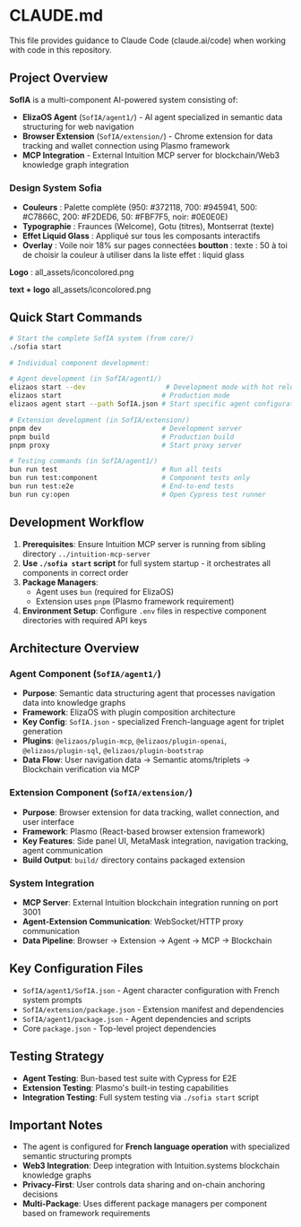 # CLAUDE.md

This file provides guidance to Claude Code (claude.ai/code) when working with code in this repository.

## Project Overview

**SofIA** is a multi-component AI-powered system consisting of:
- **ElizaOS Agent** (`SofIA/agent1/`) - AI agent specialized in semantic data structuring for web navigation
- **Browser Extension** (`SofIA/extension/`) - Chrome extension for data tracking and wallet connection using Plasmo framework
- **MCP Integration** - External Intuition MCP server for blockchain/Web3 knowledge graph integration


### Design System Sofia
- **Couleurs** : Palette complète (950: #372118, 700: #945941, 500: #C7866C, 200: #F2DED6, 50: #FBF7F5, noir: #0E0E0E)
- **Typographie** : Fraunces (Welcome), Gotu (titres), Montserrat (texte)
- **Effet Liquid Glass** : Appliqué sur tous les composants interactifs
- **Overlay** : Voile noir 18% sur pages connectées
 **boutton** : 
 texte : 50
 à toi de choisir la couleur à utiliser dans la liste
 effet : liquid glass

**Logo** : 
all_assets/iconcolored.png

**text + logo**
all_assets/iconcolored.png

## Quick Start Commands

```bash
# Start the complete SofIA system (from core/)
./sofia start

# Individual component development:

# Agent development (in SofIA/agent1/)
elizaos start --dev                    # Development mode with hot reload
elizaos start                         # Production mode
elizaos agent start --path SofIA.json # Start specific agent configuration

# Extension development (in SofIA/extension/)
pnpm dev                              # Development server
pnpm build                            # Production build
pnpm proxy                            # Start proxy server

# Testing commands (in SofIA/agent1/)
bun run test                          # Run all tests
bun run test:component                # Component tests only
bun run test:e2e                      # End-to-end tests
bun run cy:open                       # Open Cypress test runner
```

## Development Workflow

1. **Prerequisites**: Ensure Intuition MCP server is running from sibling directory `../intuition-mcp-server`
2. **Use `./sofia start` script** for full system startup - it orchestrates all components in correct order
3. **Package Managers**: 
   - Agent uses `bun` (required for ElizaOS)
   - Extension uses `pnpm` (Plasmo framework requirement)
4. **Environment Setup**: Configure `.env` files in respective component directories with required API keys

## Architecture Overview

### Agent Component (`SofIA/agent1/`)
- **Purpose**: Semantic data structuring agent that processes navigation data into knowledge graphs
- **Framework**: ElizaOS with plugin composition architecture
- **Key Config**: `SofIA.json` - specialized French-language agent for triplet generation
- **Plugins**: `@elizaos/plugin-mcp`, `@elizaos/plugin-openai`, `@elizaos/plugin-sql`, `@elizaos/plugin-bootstrap`
- **Data Flow**: User navigation data → Semantic atoms/triplets → Blockchain verification via MCP

### Extension Component (`SofIA/extension/`)
- **Purpose**: Browser extension for data tracking, wallet connection, and user interface
- **Framework**: Plasmo (React-based browser extension framework)
- **Key Features**: Side panel UI, MetaMask integration, navigation tracking, agent communication
- **Build Output**: `build/` directory contains packaged extension

### System Integration
- **MCP Server**: External Intuition blockchain integration running on port 3001
- **Agent-Extension Communication**: WebSocket/HTTP proxy communication
- **Data Pipeline**: Browser → Extension → Agent → MCP → Blockchain

## Key Configuration Files

- `SofIA/agent1/SofIA.json` - Agent character configuration with French system prompts
- `SofIA/extension/package.json` - Extension manifest and dependencies
- `SofIA/agent1/package.json` - Agent dependencies and scripts
- Core `package.json` - Top-level project dependencies

## Testing Strategy

- **Agent Testing**: Bun-based test suite with Cypress for E2E
- **Extension Testing**: Plasmo's built-in testing capabilities
- **Integration Testing**: Full system testing via `./sofia start` script

## Important Notes

- The agent is configured for **French language operation** with specialized semantic structuring prompts
- **Web3 Integration**: Deep integration with Intuition.systems blockchain knowledge graphs
- **Privacy-First**: User controls data sharing and on-chain anchoring decisions
- **Multi-Package**: Uses different package managers per component based on framework requirements